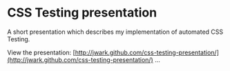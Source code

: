 # CSS Testing presentation

A short presentation which describes my implementation of automated CSS Testing.

View the presentation: [http://jwark.github.com/css-testing-presentation/](http://jwark.github.com/css-testing-presentation/) ...